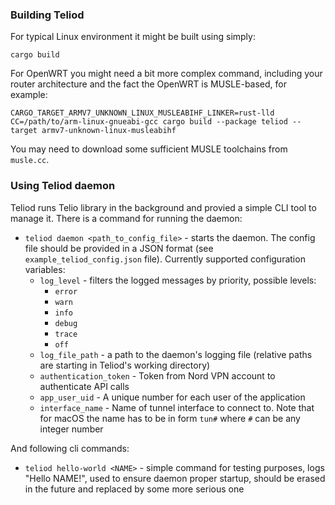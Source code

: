 ### Building Teliod

For typical Linux environment it might be built using simply:

```cargo build```

For OpenWRT you might need a bit more complex command, including your router architecture and the fact the OpenWRT is MUSLE-based, for example:

```CARGO_TARGET_ARMV7_UNKNOWN_LINUX_MUSLEABIHF_LINKER=rust-lld CC=/path/to/arm-linux-gnueabi-gcc cargo build --package teliod --target armv7-unknown-linux-musleabihf```

You may need to download some sufficient MUSLE toolchains from `musle.cc`.

### Using Teliod daemon

Teliod runs Telio library in the background and provied a simple CLI tool to manage it.
There is a command for running the daemon:
 - `teliod daemon <path_to_config_file>` - starts the daemon. The config file should be provided in a JSON format (see `example_teliod_config.json` file). Currently supported configuration variables:
   - `log_level` - filters the logged messages by priority, possible levels:
     - `error`
     - `warn`
     - `info`
     - `debug`
     - `trace`
     - `off`
   - `log_file_path` - a path to the daemon's logging file (relative paths are starting in Teliod's working directory)
   - `authentication_token` - Token from Nord VPN account to authenticate API calls
   - `app_user_uid` - A unique number for each user of the application
   - `interface_name` - Name of tunnel interface to connect to. Note that for macOS the name has to be in form `tun#` where `#` can be any integer number

And following cli commands:
 - `teliod hello-world <NAME>` - simple command for testing purposes, logs "Hello NAME!", used to ensure daemon proper startup, should be erased in the future and replaced by some more serious one

